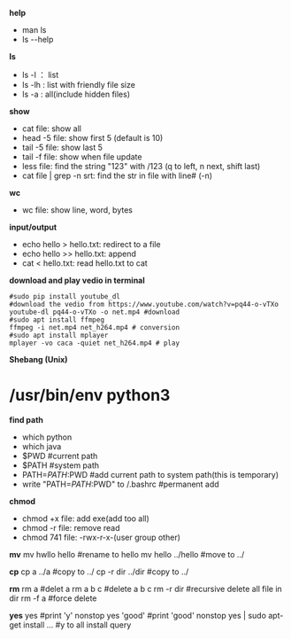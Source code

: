 **help**
- man ls
- ls --help

**ls**
- ls -l ： list
- ls -lh : list with friendly file size
- ls -a : all(include hidden files)

**show**
- cat file: show all
- head -5 file: show first 5 (default is 10)
- tail -5 file: show last 5
- tail -f file: show when file update
- less file: find the string "123" with /123 (q to left, n next, shift last)
- cat file | grep -n srt: find the str in file with line# (-n)

**wc**
- wc file: show line, word, bytes

**input/output**
- echo hello > hello.txt: redirect to a file
- echo hello >> hello.txt: append
- cat < hello.txt: read hello.txt to cat

**download and play vedio in terminal**
```
#sudo pip install youtube_dl
#download the vedio from https://www.youtube.com/watch?v=pq44-o-vTXo
youtube-dl pq44-o-vTXo -o net.mp4 #download
#sudo apt install ffmpeg
ffmpeg -i net.mp4 net_h264.mp4 # conversion
#sudo apt install mplayer
mplayer -vo caca -quiet net_h264.mp4 # play
```
**Shebang (Unix)**
# /usr/bin/env python3

**find path**
- which python
- which java
- $PWD #current path
- $PATH #system path
- PATH=$PATH:$PWD #add current path to system path(this is temporary)
- write "PATH=$PATH:$PWD" to /.bashrc #permanent add

**chmod**
- chmod +x file: add exe(add too all)
- chmod -r file: remove read
- chmod 741 file: -rwx-r-x-(user group other)

**mv**
mv hwllo hello #rename to hello
mv hello ../hello #move to ../

**cp**
cp a ../a #copy to ../
cp -r dir ../dir #copy to ../

**rm**
rm a #delet a
rm a b c #delete a b c
rm -r dir #recursive delete all file in dir
rm -f a #force delete

**yes**
yes #print 'y' nonstop
yes 'good' #print 'good' nonstop
yes | sudo apt-get install ... #y to all install query
